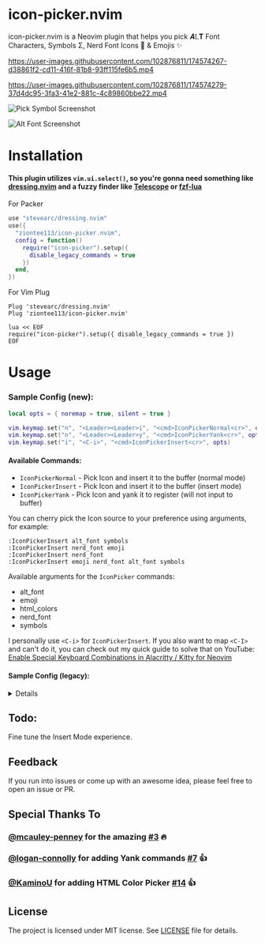 # icon-picker.nvim

icon-picker.nvim is a Neovim plugin that helps you pick 𝑨𝕃𝚻 Font Characters, Symbols Σ, Nerd Font Icons  & Emojis ✨

https://user-images.githubusercontent.com/102876811/174574267-d38861f2-cd11-416f-81b8-93ff115fe6b5.mp4

https://user-images.githubusercontent.com/102876811/174574279-37d4dc95-3fa3-41e2-881c-4c89860bbe22.mp4

![Pick Symbol Screenshot](https://user-images.githubusercontent.com/102876811/174749829-de1f8ab6-bd5a-4c5e-87db-78c3b5c96d49.png)

![Alt Font Screenshot](https://user-images.githubusercontent.com/102876811/174749842-4802bd94-d517-4e53-942a-53351646f5cc.png)

# Installation

#### This plugin utilizes `vim.ui.select()`, so you're gonna need something like [dressing.nvim](https://github.com/stevearc/dressing.nvim) and a fuzzy finder like [Telescope](https://github.com/nvim-telescope/telescope.nvim) or [fzf-lua](https://github.com/ibhagwan/fzf-lua)

For Packer

```lua
use "stevearc/dressing.nvim"
use({
  "ziontee113/icon-picker.nvim",
  config = function()
    require("icon-picker").setup({
      disable_legacy_commands = true
    })
  end,
})
```

For Vim Plug

```
Plug 'stevearc/dressing.nvim'
Plug 'ziontee113/icon-picker.nvim'

lua << EOF
require("icon-picker").setup({ disable_legacy_commands = true })
EOF
```

# Usage

### Sample Config (new):

```lua
local opts = { noremap = true, silent = true }

vim.keymap.set("n", "<Leader><Leader>i", "<cmd>IconPickerNormal<cr>", opts)
vim.keymap.set("n", "<Leader><Leader>y", "<cmd>IconPickerYank<cr>", opts) --> Yank the selected icon into register
vim.keymap.set("i", "<C-i>", "<cmd>IconPickerInsert<cr>", opts)
```

#### Available Commands:

- `IconPickerNormal` - Pick Icon and insert it to the buffer (normal mode)
- `IconPickerInsert` - Pick Icon and insert it to the buffer (insert mode)
- `IconPickerYank` - Pick Icon and yank it to register (will not input to buffer)

You can cherry pick the Icon source to your preference using arguments, for example:

```
:IconPickerInsert alt_font symbols
:IconPickerInsert nerd_font emoji
:IconPickerInsert nerd_font
:IconPickerInsert emoji nerd_font alt_font symbols
```

Available arguments for the `IconPicker` commands:

- alt_font
- emoji
- html_colors
- nerd_font
- symbols

I personally use `<C-i>` for `IconPickerInsert`. If you also want to map `<C-I>` and can't do it, you can check out my quick guide to solve that on YouTube: [Enable Special Keyboard Combinations in Alacritty / Kitty for Neovim](https://www.youtube.com/watch?v=lHBD6pdJ-Ng)

#### Sample Config (legacy):

<details>

```lua
local opts = { noremap = true, silent = true }

vim.keymap.set("n", "<Leader><Leader>i", "<cmd>PickEverything<cr>", opts)
vim.keymap.set("n", "<Leader><Leader>y", "<cmd>PickEverythingYank<cr>", opts)
vim.keymap.set("i", "<C-i>", "<cmd>PickEverythingInsert<cr>", opts)
```

#### Available Commands:

- Normal Mode:
  - `PickEverything` (Nerd Font Icons & Emojis & Alt Font & Symbols)
  - `PickIcons` (Nerd Font Icons & Emojis)
  - `PickEmoji`
  - `PickNerd`
  - `PickSymbols`
  - `PickAltFont`
  - `PickAltFontAndSymbols`
- Normal Mode (yank):
  These commands will Yank the selected icon into register
  - `PickEverythingYank` (Nerd Font Icons & Emojis & Alt Font & Symbols)
  - `PickIconsYank` (Nerd Font Icons & Emojis)
  - `PickEmojiYank`
  - `PickNerdYank`
  - `PickSymbolsYank`
  - `PickAltFontYank`
  - `PickAltFontAndSymbolsYank`
- Insert Mode:
  - `PickEverythingInsert` (Nerd Font Icons & Emojis & Alt Font & Symbols)
  - `PickIconsInsert` (Nerd Font Icons & Emojis)
  - `PickEmojiInsert`
  - `PickNerdInsert`
  - `PickSymbolsInsert`
  - `PickAltFontInsert`
  - `PickAltFontAndSymbolsInsert`

You can use `:help ` to see the details for any of those commands.
Example: `:help PickAltFont`

</details>

## Todo:

Fine tune the Insert Mode experience.

## Feedback

If you run into issues or come up with an awesome idea, please feel free to open an issue or PR.

## Special Thanks To

### [@mcauley-penney](https://github.com/mcauley-penney) for the amazing [#3](https://github.com/ziontee113/icon-picker.nvim/pull/3) :fire:

### [@logan-connolly](https://github.com/logan-connolly) for adding Yank commands [#7](https://github.com/ziontee113/icon-picker.nvim/pull/7) :thumbsup:

### [@KaminoU](https://github.com/KaminoU) for adding HTML Color Picker [#14](https://github.com/ziontee113/icon-picker.nvim/pull/14) :thumbsup:

## License

The project is licensed under MIT license. See [LICENSE](./LICENSE) file for details.
